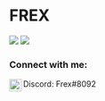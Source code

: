 # FREX

<img src="https://github-readme-stats.vercel.app/api?username=FrexD&show_icons=true&count_private=true" >
<img src="https://github-readme-stats.vercel.app/api/top-langs/?username=FrexD&layout=compact" >

### Connect with me:
<img width="22" src="https://unpkg.com/simple-icons@v4/icons/discord.svg" align="left" />
Discord: Frex#8092
<!--[discord]: Frex#8092-->
